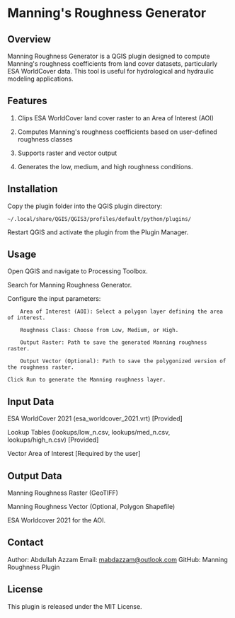 # Manning's Roughness Generator
## Overview

Manning Roughness Generator is a QGIS plugin designed to compute Manning's roughness coefficients from land cover datasets, particularly ESA WorldCover data. This tool is useful for hydrological and hydraulic modeling applications.
## Features

1. Clips ESA WorldCover land cover raster to an Area of Interest (AOI)

2. Computes Manning's roughness coefficients based on user-defined roughness classes

3. Supports raster and vector output

4. Generates the low, medium, and high roughness conditions. 

## Installation

Copy the plugin folder into the QGIS plugin directory:

    ~/.local/share/QGIS/QGIS3/profiles/default/python/plugins/

Restart QGIS and activate the plugin from the Plugin Manager.

## Usage

Open QGIS and navigate to Processing Toolbox.

Search for Manning Roughness Generator.

Configure the input parameters:

        Area of Interest (AOI): Select a polygon layer defining the area of interest.

        Roughness Class: Choose from Low, Medium, or High.

        Output Raster: Path to save the generated Manning roughness raster.

        Output Vector (Optional): Path to save the polygonized version of the roughness raster.

    Click Run to generate the Manning roughness layer.

## Input Data

ESA WorldCover 2021 (esa_worldcover_2021.vrt) [Provided]

Lookup Tables (lookups/low_n.csv, lookups/med_n.csv, lookups/high_n.csv) [Provided]

Vector Area of Interest [Required by the user]

## Output Data

Manning Roughness Raster (GeoTIFF)

Manning Roughness Vector (Optional, Polygon Shapefile)

ESA Worldcover 2021 for the AOI.


## Contact

Author: Abdullah Azzam
Email: mabdazzam@outlook.com
GitHub: Manning Roughness Plugin

## License

This plugin is released under the MIT License.



